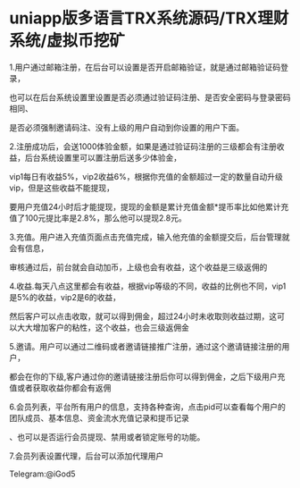 # uniapp版多语言TRX系统源码/TRX理财系统/虚拟币挖矿
1.用户通过邮箱注册，在后台可以设置是否开启邮箱验证，就是通过邮箱验证码登录，

也可以在后台系统设置里设置是否必须通过验证码注册、是否安全密码与登录密码相同、

是否必须强制邀请码注、没有上级的用户自动到你设置的用户下面。

2.注册成功后，会送1000体验金额，如果是通过验证码注册的三级都会有注册收益，后台系统设置里可以置注册后送多少体验金，

vip1每日有收益5%，vip2收益6%，根据你充值的金额超过一定的数量自动升级vip，但是这些收益不能提现，

要用户充值24小时后才能提现，提现的金额是累计充值金额*提币率比如他累计充值了100元提比率是2.8%，那么他可以提现2.8元。

3.充值。用户进入充值页面点击充值完成，输入他充值的金额提交后，后台管理就会有信息，

审核通过后，前台就会自动加币，上级也会有收益，这个收益是三级返佣的

4.收益.每天八点这里都会有收益，根据vip等级的不同，收益的比例也不同，vip1是5%的收益，vip2是6的收益，

然后客户可以点击收取，就可以得到佣金，超过24小时未收取则收益过期，这可以大大增加客户的粘性，这个收益，也会三级返佣金

5.邀请。用户可以通过二维码或者邀请链接推广注册，通过这个邀请链接注册的用户，

都会在你的下级,客户通过你的邀请链接注册后你可以得到佣金，之后下级用户充值或者获取收益你都会有返佣

6.会员列表，平台所有用户的信息，支持各种查询，点击pid可以查看每个用户的团队成员、基本信息、资金流水充值记录和提币记录

、也可以是否运行会员提现、禁用或者锁定账号的功能。

7.会员列表设置代理，后台可以添加代理用户

Telegram:@iGod5
